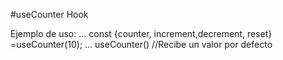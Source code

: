 #useCounter Hook

Ejemplo de uso:
...
    const {counter, increment,decrement, reset} =useCounter(10);
...
useCounter() //Recibe un valor por defecto